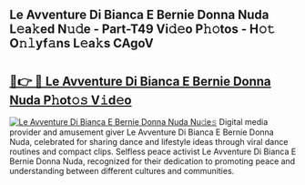 ## Le Avventure Di Bianca E Bernie Donna Nuda L𝚎a𝚔ed N𝚞𝚍e - Part-T49 Vi𝚍𝚎o P𝚑𝚘tos - H𝚘𝚝 O𝚗𝚕yf𝚊ns L𝚎a𝚔s CAgoV

# <h2><a href="http://kfezu0g.oniu.top/?m=Le+Avventure+Di+Bianca+E+Bernie+Donna+Nuda">🔗👉 🔴 Le Avventure Di Bianca E Bernie Donna Nuda P𝚑ot𝚘𝚜 V𝚒d𝚎o</a></h2>

[![Le Avventure Di Bianca E Bernie Donna Nuda Nu𝚍e𝚜](https://i.imgur.com/0qMVB7G.gif)](http://kfezu0g.oniu.top/?m=Le+Avventure+Di+Bianca+E+Bernie+Donna+Nuda)
Digital media provider and amusement giver Le Avventure Di Bianca E Bernie Donna Nuda, celebrated for sharing dance and lifestyle ideas through viral dance routines and compact clips. Selfless peace activist Le Avventure Di Bianca E Bernie Donna Nuda, recognized for their dedication to promoting peace and understanding between different cultures and communities.  
